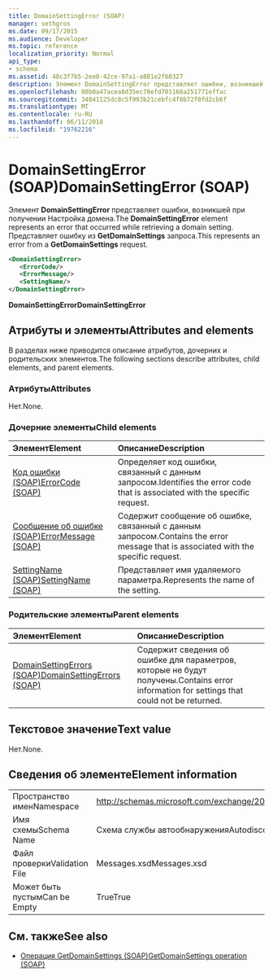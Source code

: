 ```yaml
---
title: DomainSettingError (SOAP)
manager: sethgros
ms.date: 09/17/2015
ms.audience: Developer
ms.topic: reference
localization_priority: Normal
api_type:
- schema
ms.assetid: 48c3f7b5-2ee0-42ce-97a1-a881e2f60327
description: Элемент DomainSettingError представляет ошибки, возникшей при получении Настройка домена. Представляет ошибку из GetDomainSettings запроса.
ms.openlocfilehash: 08b0a47acea8d35ec78efd701168a251771effac
ms.sourcegitcommit: 34041125dc8c5f993b21cebfc4f8b72f0fd2cb6f
ms.translationtype: MT
ms.contentlocale: ru-RU
ms.lasthandoff: 06/11/2018
ms.locfileid: "19762216"
---
```

# <a name="domainsettingerror-soap"></a><span data-ttu-id="0d56a-104">DomainSettingError (SOAP)</span><span class="sxs-lookup"><span data-stu-id="0d56a-104">DomainSettingError (SOAP)</span></span>

<span data-ttu-id="0d56a-105">Элемент **DomainSettingError** представляет ошибки, возникшей при получении Настройка домена.</span><span class="sxs-lookup"><span data-stu-id="0d56a-105">The **DomainSettingError** element represents an error that occurred while retrieving a domain setting.</span></span> <span data-ttu-id="0d56a-106">Представляет ошибку из **GetDomainSettings** запроса.</span><span class="sxs-lookup"><span data-stu-id="0d56a-106">This represents an error from a **GetDomainSettings** request.</span></span> 
  
```XML
<DomainSettingError>
   <ErrorCode/>
   <ErrorMessage/>
   <SettingName/>
</DomainSettingError>
```

 <span data-ttu-id="0d56a-107">**DomainSettingError**</span><span class="sxs-lookup"><span data-stu-id="0d56a-107">**DomainSettingError**</span></span>
## <a name="attributes-and-elements"></a><span data-ttu-id="0d56a-108">Атрибуты и элементы</span><span class="sxs-lookup"><span data-stu-id="0d56a-108">Attributes and elements</span></span>

<span data-ttu-id="0d56a-109">В разделах ниже приводится описание атрибутов, дочерних и родительских элементов.</span><span class="sxs-lookup"><span data-stu-id="0d56a-109">The following sections describe attributes, child elements, and parent elements.</span></span>
  
### <a name="attributes"></a><span data-ttu-id="0d56a-110">Атрибуты</span><span class="sxs-lookup"><span data-stu-id="0d56a-110">Attributes</span></span>

<span data-ttu-id="0d56a-111">Нет.</span><span class="sxs-lookup"><span data-stu-id="0d56a-111">None.</span></span>
  
### <a name="child-elements"></a><span data-ttu-id="0d56a-112">Дочерние элементы</span><span class="sxs-lookup"><span data-stu-id="0d56a-112">Child elements</span></span>

|<span data-ttu-id="0d56a-113">**Элемент**</span><span class="sxs-lookup"><span data-stu-id="0d56a-113">**Element**</span></span>|<span data-ttu-id="0d56a-114">**Описание**</span><span class="sxs-lookup"><span data-stu-id="0d56a-114">**Description**</span></span>|
|:-----|:-----|
|[<span data-ttu-id="0d56a-115">Код ошибки (SOAP)</span><span class="sxs-lookup"><span data-stu-id="0d56a-115">ErrorCode (SOAP)</span></span>](errorcode-soap.md) <br/> |<span data-ttu-id="0d56a-116">Определяет код ошибки, связанный с данным запросом.</span><span class="sxs-lookup"><span data-stu-id="0d56a-116">Identifies the error code that is associated with the specific request.</span></span>  <br/> |
|[<span data-ttu-id="0d56a-117">Сообщение об ошибке (SOAP)</span><span class="sxs-lookup"><span data-stu-id="0d56a-117">ErrorMessage (SOAP)</span></span>](errormessage-soap.md) <br/> |<span data-ttu-id="0d56a-118">Содержит сообщение об ошибке, связанный с данным запросом.</span><span class="sxs-lookup"><span data-stu-id="0d56a-118">Contains the error message that is associated with the specific request.</span></span>  <br/> |
|[<span data-ttu-id="0d56a-119">SettingName (SOAP)</span><span class="sxs-lookup"><span data-stu-id="0d56a-119">SettingName (SOAP)</span></span>](settingname-soap.md) <br/> |<span data-ttu-id="0d56a-120">Представляет имя удаляемого параметра.</span><span class="sxs-lookup"><span data-stu-id="0d56a-120">Represents the name of the setting.</span></span>  <br/> |
   
### <a name="parent-elements"></a><span data-ttu-id="0d56a-121">Родительские элементы</span><span class="sxs-lookup"><span data-stu-id="0d56a-121">Parent elements</span></span>

|<span data-ttu-id="0d56a-122">**Элемент**</span><span class="sxs-lookup"><span data-stu-id="0d56a-122">**Element**</span></span>|<span data-ttu-id="0d56a-123">**Описание**</span><span class="sxs-lookup"><span data-stu-id="0d56a-123">**Description**</span></span>|
|:-----|:-----|
|[<span data-ttu-id="0d56a-124">DomainSettingErrors (SOAP)</span><span class="sxs-lookup"><span data-stu-id="0d56a-124">DomainSettingErrors (SOAP)</span></span>](domainsettingerrors-soap.md) <br/> |<span data-ttu-id="0d56a-125">Содержит сведения об ошибке для параметров, которые не будут получены.</span><span class="sxs-lookup"><span data-stu-id="0d56a-125">Contains error information for settings that could not be returned.</span></span>  <br/> |
   
## <a name="text-value"></a><span data-ttu-id="0d56a-126">Текстовое значение</span><span class="sxs-lookup"><span data-stu-id="0d56a-126">Text value</span></span>

<span data-ttu-id="0d56a-127">Нет.</span><span class="sxs-lookup"><span data-stu-id="0d56a-127">None.</span></span>
  
## <a name="element-information"></a><span data-ttu-id="0d56a-128">Сведения об элементе</span><span class="sxs-lookup"><span data-stu-id="0d56a-128">Element information</span></span>

|||
|:-----|:-----|
|<span data-ttu-id="0d56a-129">Пространство имен</span><span class="sxs-lookup"><span data-stu-id="0d56a-129">Namespace</span></span>  <br/> |http://schemas.microsoft.com/exchange/2010/Autodiscover  <br/> |
|<span data-ttu-id="0d56a-130">Имя схемы</span><span class="sxs-lookup"><span data-stu-id="0d56a-130">Schema Name</span></span>  <br/> |<span data-ttu-id="0d56a-131">Схема службы автообнаружения</span><span class="sxs-lookup"><span data-stu-id="0d56a-131">Autodiscover schema</span></span>  <br/> |
|<span data-ttu-id="0d56a-132">Файл проверки</span><span class="sxs-lookup"><span data-stu-id="0d56a-132">Validation File</span></span>  <br/> |<span data-ttu-id="0d56a-133">Messages.xsd</span><span class="sxs-lookup"><span data-stu-id="0d56a-133">Messages.xsd</span></span>  <br/> |
|<span data-ttu-id="0d56a-134">Может быть пустым</span><span class="sxs-lookup"><span data-stu-id="0d56a-134">Can be Empty</span></span>  <br/> |<span data-ttu-id="0d56a-135">True</span><span class="sxs-lookup"><span data-stu-id="0d56a-135">True</span></span>  <br/> |
   
## <a name="see-also"></a><span data-ttu-id="0d56a-136">См. также</span><span class="sxs-lookup"><span data-stu-id="0d56a-136">See also</span></span>

- [<span data-ttu-id="0d56a-137">Операция GetDomainSettings (SOAP)</span><span class="sxs-lookup"><span data-stu-id="0d56a-137">GetDomainSettings operation (SOAP)</span></span>](getdomainsettings-operation-soap.md)

